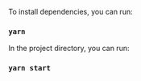 
To install dependencies, you can run:

### `yarn`

In the project directory, you can run:

### `yarn start`
